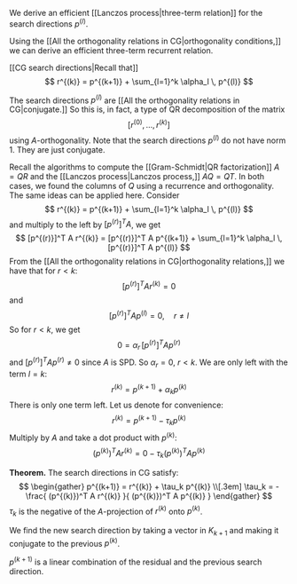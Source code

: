 We derive an efficient [[Lanczos process|three-term relation]] for the search directions $p^{(l)}$.

Using the [[All the orthogonality relations in CG|orthogonality conditions,]] we can derive an efficient three-term recurrent relation.

[[CG search directions|Recall that]]
$$
r^{(k)} = p^{(k+1)} + \sum_{l=1}^k \alpha_l \, p^{(l)}
$$

The search directions $p^{(l)}$ are [[All the orthogonality relations in CG|conjugate.]] So this is, in fact, a type of QR decomposition of the matrix
$$
[r^{(0)}, \dots, r^{(k)}]
$$
using $A$-orthogonality. Note that the search directions $p^{(l)}$ do not have norm 1. They are just conjugate.

Recall the algorithms to compute the [[Gram-Schmidt|QR factorization]] $A = QR$ and the [[Lanczos process|Lanczos process,]] $AQ = QT$. In both cases, we found the columns of $Q$ using a recurrence and orthogonality. The same ideas can be applied here. Consider
$$
r^{(k)} = p^{(k+1)} + \sum_{l=1}^k \alpha_l \, p^{(l)}
$$
and multiply to the left by $[p^{(r)}]^T A$, we get
$$
[p^{(r)}]^T A r^{(k)} = [p^{(r)}]^T A p^{(k+1)} + \sum_{l=1}^k \alpha_l \, [p^{(r)}]^T A p^{(l)}
$$
From the [[All the orthogonality relations in CG|orthogonality relations,]] we have that for $r < k$:
$$
[p^{(r)}]^T A r^{(k)} = 0
$$ 
and 
$$
[p^{(r)}]^T A p^{(l)} = 0, \quad r \neq l
$$
So for $r < k$, we get
$$
0 = \alpha_r \, [p^{(r)}]^T A p^{(r)}
$$
and $[p^{(r)}]^T A p^{(r)} \neq 0$ since $A$ is SPD. So $\alpha_r = 0$, $r < k$. We are only left with the term $l=k$:
$$
r^{(k)} = p^{(k+1)} + \alpha_k p^{(k)}
$$
There is only one term left. Let us denote for convenience:
$$
r^{(k)} = p^{(k+1)} - \tau_k p^{(k)}
$$
Multiply by $A$ and take a dot product with $p^{(k)}$:
$$
(p^{(k)})^T A r^{(k)} = 0 - \tau_k (p^{(k)})^T A p^{(k)} 
$$

**Theorem.** The search directions in CG satisfy:
$$
\begin{gather}
p^{(k+1)} = r^{(k)} + \tau_k p^{(k)} \\[.3em]
\tau_k = - \frac{ (p^{(k)})^T A r^{(k)} }{ (p^{(k)})^T A p^{(k)} }
\end{gather}
$$
$\tau_k$ is the negative of the $A$-projection of $r^{(k)}$ onto $p^{(k)}$.

We find the new search direction by taking a vector in $K_{k+1}$ and making it conjugate to the previous $p^{(k)}$.

$p^{(k+1)}$ is a linear combination of the residual and the previous search direction.